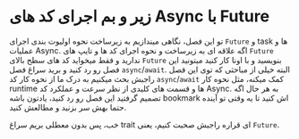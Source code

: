 # زیر و بم اجرای کد های Async با Future

تو این فصل، نگاهی میندازیم به زیرساخت نحوه اولیوت بندی اجرای `Future` و task ها و عملیات Async.
اگه علاقه ای به زیرساخت و نحوه اجرای کد ها و تایپ های `Future` ندارید و فقط میخواید کد های سطح بالای `Future` بنویسید و با اونا کار کنید میتونید این فصل رو رد کنید و برید سراغ فصل `async`/`await`. البته خیلی از مباحثی که توی این فصل راجبش بحث میکنیم
به درک ما از نحوه کار کد `async`/`await` کمک میکنه، مثل نحوه کار runtime ها و قسمت های کلیدی از نظر سرعت و عملکرد کد Async.
به هر حال اگه تصمیم گرفتید این فصل رو رد کنید، یادتون باشه bookmark اش کنید تا یه وقتی تو آینده حتما بهش سر بزنید و مطالعش کنید.

خب، پس بدون معطلی بریم سراغ trait ای قراره راجبش صحبت کنیم، یعنی `Future`.
